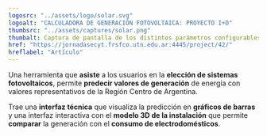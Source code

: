 ```yaml
---
logosrc: "../assets/logo/solar.svg"
logoalt: "CALCULADORA DE GENERACIÓN FOTOVOLTAICA: PROYECTO I+D"
thumbsrc: "../assets/captures/solar.png"
thumbalt: Captura de pantalla de los distintos parámetros configurables para la calculadora, con una vista 3D de la instalación en el lateral.
href: "https://jornadasecyt.frsfco.utn.edu.ar:4445/project/42/"
hreflabel: "Artículo"
---
```


Una herramienta que **asiste** a los usuarios en la **elección de sistemas fotovoltaicos**, permite **predecir valores de generación** de energía con valores representativos de la Región Centro de Argentina.

Trae una **interfaz técnica** que visualiza la predicción en **gráficos de barras** y una interfaz interactiva con el **modelo 3D de la instalación** que permite **comparar** la generación con el **consumo de electrodomésticos**.
